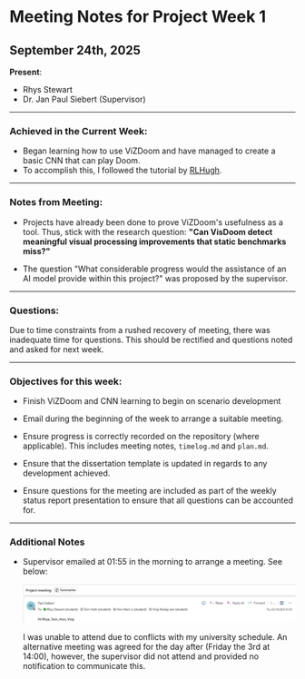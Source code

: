 # Meeting Notes for Project Week 1

## September 24th, 2025

**Present**: 
- Rhys Stewart
- Dr. Jan Paul Siebert (Supervisor)

---

### Achieved in the Current Week:

- Began learning how to use ViZDoom and have managed to create a basic CNN that can play Doom. 
- To accomplish this, I followed the tutorial by [RLHugh](https://www.youtube.com/@rlhugh).


---

### Notes from Meeting:

- Projects have already been done to prove ViZDoom's usefulness as a tool. Thus, stick with the research question: 
     **"Can VisDoom detect meaningful visual processing improvements that static benchmarks miss?"**

- The question "What considerable progress would the assistance of an AI model provide within this project?" was proposed by the supervisor.  

---

### Questions:

Due to time constraints from a rushed recovery of meeting, there was inadequate time for questions. This should be rectified and questions noted and asked for next week. 

---

### Objectives for this week:

- Finish ViZDoom and CNN learning to begin on scenario development 
- Email during the beginning of the week to arrange a suitable meeting. 

- Ensure progress is correctly recorded on the repository (where applicable). This includes meeting notes, `timelog.md` and `plan.md`. 

- Ensure that the dissertation template is updated in regards to any development achieved. 

- Ensure questions for the meeting are included as part of the weekly status report presentation to ensure that all questions can be accounted for. 

---

### Additional Notes

- Supervisor emailed at 01:55 in the morning to arrange a meeting. See below:

    ![Email](Email_02_10_25.png)

    I was unable to attend due to conflicts with my university schedule. An alternative meeting was agreed for the day after (Friday the 3rd at 14:00), however, the supervisor did not attend and provided no notification to communicate this. 


